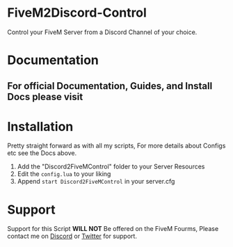 # FiveM2Discord-Control
Control your FiveM Server from a Discord Channel of your choice.

# Documentation
For official Documentation, Guides, and Install Docs please visit
- 

# Installation
Pretty straight forward as with all my scripts, For more details about Configs etc see the Docs above.
1. Add the "Discord2FiveMControl" folder to your Server Resources
2. Edit the `config.lua` to your liking
3. Append `start Discord2FiveMControl` in your server.cfg

# Support
Support for this Script **WILL NOT** Be offered on the FiveM Fourms,
Please contact me on [Discord](https://discord.gg/MbjZ7xc) or [Twitter](https://twitter.com/TheRealToxicDev) for support.
